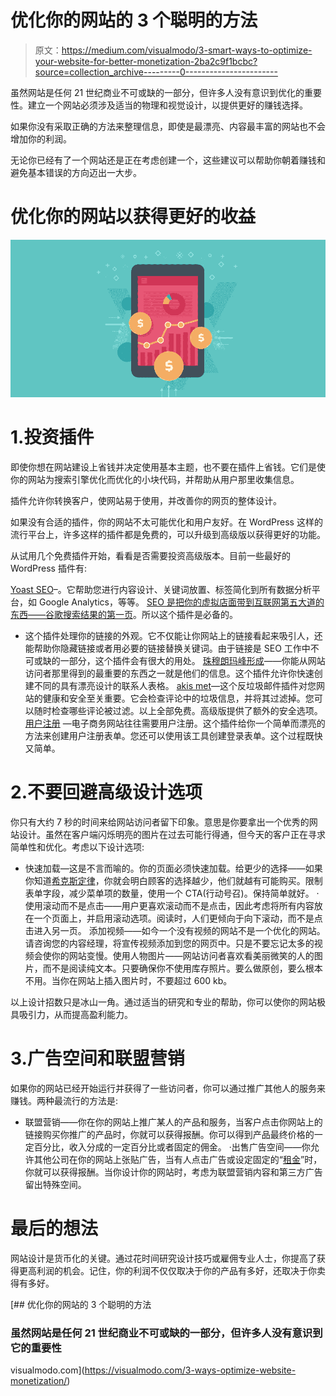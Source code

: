 # 优化你的网站的 3 个聪明的方法

> 原文：<https://medium.com/visualmodo/3-smart-ways-to-optimize-your-website-for-better-monetization-2ba2c9f1bcbc?source=collection_archive---------0----------------------->

虽然网站是任何 21 世纪商业不可或缺的一部分，但许多人没有意识到优化的重要性。建立一个网站必须涉及适当的物理和视觉设计，以提供更好的赚钱选择。

如果你没有采取正确的方法来整理信息，即使是最漂亮、内容最丰富的网站也不会增加你的利润。

无论你已经有了一个网站还是正在考虑创建一个，这些建议可以帮助你朝着赚钱和避免基本错误的方向迈出一大步。

# 优化你的网站以获得更好的收益

![](img/4dce120792e550d4e640bd5da86975f6.png)

# 1.投资插件

即使你想在网站建设上省钱并决定使用基本主题，也不要在插件上省钱。它们是使你的网站为搜索引擎优化而优化的小块代码，并帮助从用户那里收集信息。

插件允许你转换客户，使网站易于使用，并改善你的网页的整体设计。

如果没有合适的插件，你的网站不太可能优化和用户友好。在 WordPress 这样的流行平台上，许多这样的插件都是免费的，可以升级到高级版以获得更好的功能。

从试用几个免费插件开始，看看是否需要投资高级版本。目前一些最好的 WordPress 插件有:

[Yoast SEO](https://yoast.com/wordpress/plugins/seo/)–。它帮助您进行内容设计、关键词放置、标签简化到所有数据分析平台，如 Google Analytics，等等。 [SEO 是把你的虚拟店面带到互联网第五大道的东西——谷歌搜索结果的第一页](https://miromind.com/why-seo-is-important-for-your-business/)。所以这个插件是必备的。

*   这个插件处理你的链接的外观。它不仅能让你网站上的链接看起来吸引人，还能帮助你隐藏链接或者用必要的链接替换关键词。由于链接是 SEO 工作中不可或缺的一部分，这个插件会有很大的用处。
    [珠穆朗玛峰形成](https://wpeverest.com/wordpress-plugins/everest-forms/)——你能从网站访问者那里得到的最重要的东西之一就是他们的信息。这个插件允许你快速创建不同的具有漂亮设计的联系人表格。
    [akis met](https://wordpress.org/plugins/akismet/)—这个反垃圾邮件插件对您网站的健康和安全至关重要。它会检查评论中的垃圾信息，并将其过滤掉。您可以随时检查哪些评论被过滤。以上全部免费。高级版提供了额外的安全选项。
    [用户注册](https://wordpress.org/plugins/user-registration/) —电子商务网站往往需要用户注册。这个插件给你一个简单而漂亮的方法来创建用户注册表单。您还可以使用该工具创建登录表单。这个过程既快又简单。

# 2.不要回避高级设计选项

你只有大约 7 秒的时间来给网站访问者留下印象。意思是你要拿出一个优秀的网站设计。虽然在客户端闪烁明亮的图片在过去可能行得通，但今天的客户正在寻求简单性和优化。考虑以下设计选项:

*   快速加载—这是不言而喻的。你的页面必须快速加载。给更少的选择——如果你知道[希克斯定律](https://whatis.techtarget.com/definition/Hicks-law)，你就会明白顾客的选择越少，他们就越有可能购买。限制表单字段，减少菜单项的数量，使用一个 CTA(行动号召)。保持简单就好。
    ·使用滚动而不是点击——用户更喜欢滚动而不是点击，因此考虑将所有内容放在一个页面上，并启用滚动选项。阅读时，人们更倾向于向下滚动，而不是点击进入另一页。
    添加视频——如今一个没有视频的网站不是一个优化的网站。请咨询您的内容经理，将宣传视频添加到您的网页中。只是不要忘记太多的视频会使你的网站变慢。使用人物图片——网站访问者喜欢看美丽微笑的人的图片，而不是阅读纯文本。只要确保你不使用库存照片。要么做原创，要么根本不用。当你在网站上插入图片时，不要超过 600 kb。

以上设计招数只是冰山一角。通过适当的研究和专业的帮助，你可以使你的网站极具吸引力，从而提高盈利能力。

# 3.广告空间和联盟营销

如果你的网站已经开始运行并获得了一些访问者，你可以通过推广其他人的服务来赚钱。两种最流行的方法是:

*   联盟营销——你在你的网站上推广某人的产品和服务，当客户点击你网站上的链接购买你推广的产品时，你就可以获得报酬。你可以得到产品最终价格的一定百分比，收入分成的一定百分比或者固定的佣金。
    ·出售广告空间——你允许其他公司在你的网站上张贴广告，当有人点击广告或设定固定的“[租金](https://visualmodo.com/blog/)”时，你就可以获得报酬。当你设计你的网站时，考虑为联盟营销内容和第三方广告留出特殊空间。

# 最后的想法

网站设计是货币化的关键。通过花时间研究设计技巧或雇佣专业人士，你提高了获得更高利润的机会。记住，你的利润不仅仅取决于你的产品有多好，还取决于你卖得有多好。

[](https://visualmodo.com/3-ways-optimize-website-monetization/) [## 优化你的网站的 3 个聪明的方法

### 虽然网站是任何 21 世纪商业不可或缺的一部分，但许多人没有意识到它的重要性

visualmodo.com](https://visualmodo.com/3-ways-optimize-website-monetization/)